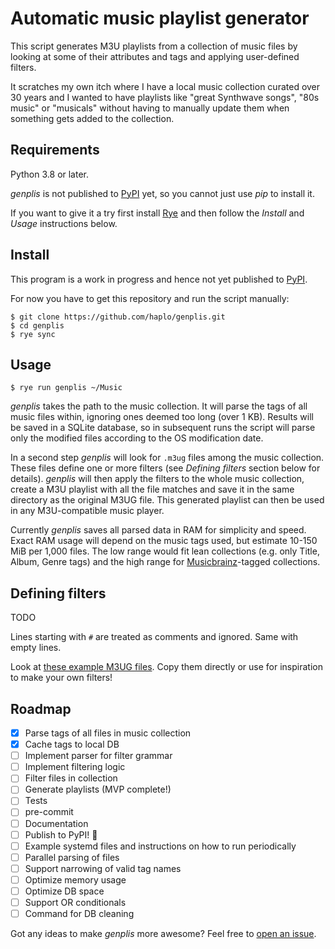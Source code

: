 # Automatic music playlist generator

This script generates M3U playlists from a collection of music files by looking at some of their attributes and tags and applying user-defined filters.

It scratches my own itch where I have a local music collection curated over 30 years and I wanted to have playlists like "great Synthwave songs", "80s music" or "musicals" without having to manually update them when something gets added to the collection.

## Requirements

Python 3.8 or later.

*genplis* is not published to [PyPI](https://pypi.org/) yet, so you cannot just use *pip* to install it.

If you want to give it a try first install [Rye](https://rye.astral.sh/) and then follow the *Install* and *Usage* instructions below.

## Install

This program is a work in progress and hence not yet published to [PyPI](https://pypi.org/).

For now you have to get this repository and run the script manually:

    $ git clone https://github.com/haplo/genplis.git
    $ cd genplis
    $ rye sync

## Usage

    $ rye run genplis ~/Music

*genplis* takes the path to the music collection.
It will parse the tags of all music files within, ignoring ones deemed too long (over 1 KB).
Results will be saved in a SQLite database, so in subsequent runs the script will parse only the modified files according to the OS modification date.

In a second step *genplis* will look for `.m3ug` files among the music collection.
These files define one or more filters (see *Defining filters* section below for details).
*genplis* will then apply the filters to the whole music collection, create a M3U playlist with all the file matches and save it in the same directory as the original M3UG file.
This generated playlist can then be used in any M3U-compatible music player.

Currently *genplis* saves all parsed data in RAM for simplicity and speed.
Exact RAM usage will depend on the music tags used, but estimate 10-150 MiB per 1,000 files.
The low range would fit lean collections (e.g. only Title, Album, Genre tags) and the high range for [Musicbrainz](https://musicbrainz.org/)-tagged collections.

## Defining filters

TODO

Lines starting with `#` are treated as comments and ignored.
Same with empty lines.

Look at [these example M3UG files](examples).
Copy them directly or use for inspiration to make your own filters!

## Roadmap

- [x] Parse tags of all files in music collection
- [x] Cache tags to local DB
- [ ] Implement parser for filter grammar
- [ ] Implement filtering logic
- [ ] Filter files in collection
- [ ] Generate playlists (MVP complete!)
- [ ] Tests
- [ ] pre-commit
- [ ] Documentation
- [ ] Publish to PyPI! 🚀
- [ ] Example systemd files and instructions on how to run periodically
- [ ] Parallel parsing of files
- [ ] Support narrowing of valid tag names
- [ ] Optimize memory usage
- [ ] Optimize DB space
- [ ] Support OR conditionals
- [ ] Command for DB cleaning

Got any ideas to make *genplis* more awesome?
Feel free to [open an issue](https://github.com/haplo/genplis/issues).
